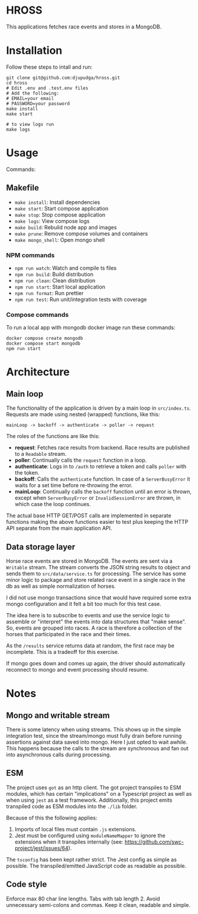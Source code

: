 # HROSS

This applications fetches race events and stores in a MongoDB.

# Installation

Follow these steps to intall and run:

```shell
git clone git@github.com:djupudga/hross.git
cd hross
# Edit .env and .test.env files
# Add the following:
# EMAIL=your email
# PASSWORD=your password
make install
make start

# to view logs run
make logs
```

# Usage

Commands:

## Makefile

- `make install`: Install dependencies
- `make start`: Start compose application
- `make stop`: Stop compose application
- `make logs`: View compose logs
- `make build`: Rebuild node app and images
- `make prune`: Remove compose volumes and containers
- `make mongo_shell`: Open mongo shell

### NPM commands

- `npm run watch`: Watch and compile ts files
- `npm run build`: Build distribution
- `npm run clean`: Clean distribution
- `npm run start`: Start local application
- `npm run format`: Run prettier
- `npm run test`: Run unit/integration tests with coverage

### Compose commands

To run a local app with mongodb docker image run these commands:

```shell
docker compose create mongodb
docker compose start mongodb
npm run start
```

# Architecture

## Main loop

The functionality of the application is driven by a main loop in
`src/index.ts`. Requests are made using nested (wrapped) functions,
like this:

```
mainLoop -> backoff -> authenticate -> poller -> request
```

The roles of the functions are like this:

- **request**: Fetches race results from backend. Race results are
  published to a `Readable` stream.
- **poller**: Continually calls the `request` function in a loop.
- **authenticate**: Logs in to `/auth` to retrieve a token and calls
  `poller` with the token.
- **backoff**: Calls the `authenticate` function. In case of a
  `ServerBusyError` it waits for a set time before re-throwing the
  error.
- **mainLoop**: Continually calls the `backoff` function until an
  error is thrown, except when `ServerBusyError` or `InvalidSessionError`
  are thrown, in which case the loop continues.

The actual base HTTP GET/POST calls are implemented in separate functions
making the above functions easier to test plus keeping the HTTP API separate
from the main application API.

## Data storage layer

Horse race events are stored in MongoDB. The events are sent via a
`Writable` stream. The stream converts the JSON string results to
object and sends them to `src/data/service.ts` for processing. The
service has some minor logic to package and store related race event in
a single race in the db as well as simple normalization of horses.

I did not use mongo transactions since that would have required
some extra mongo configuration and it felt a bit too much for this
test case.

The idea here is to subscribe to events and use the service logic
to assemble or "interpret" the events into data structures that "make sense".
So, events are grouped into races. A race is therefore a collection
of the horses that participated in the race and their times.

As the `/results` service returns data at random, the first race
may be incomplete. This is a tradeoff for this exercise.

If mongo goes down and comes up again, the driver should automatically
reconnect to mongo and event processing should resume.

# Notes

## Mongo and writable stream

There is some latency when using streams. This shows up in the
simple integration test, since the stream/mongo must fully drain
before running assertions against data saved into mongo. Here
I just opted to wait awhile. This happens because the calls to
the stream are synchronous and fan out into asynchronous calls
during processing.

## ESM

The project uses `got` as an http client. The got project transpiles
to ESM modules, which has certain "implications" on a Typescript project
as well as when using `jest` as a test framework. Additionally, this project
emits transpiled code as ESM modules into the `./lib` folder.

Because of this the following applies:

1. Imports of local files must contain `.js` extensions.
2. Jest must be configured using `moduleNameMapper` to ignore the
   extensions when it transpiles internally
   (see: https://github.com/swc-project/jest/issues/64).

The `tsconfig` has been kept rather strict. The Jest config as simple as
possible. The transpiled/emitted JavaScript code as readable as possible.

## Code style

Enforce max 80 char line lengths. Tabs with tab length 2. Avoid unnecessary
semi-colons and commas. Keep it clean, readable and simple.
